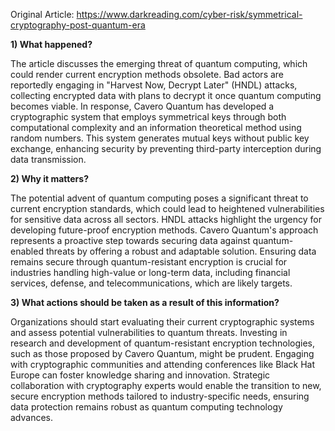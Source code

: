 Original Article: https://www.darkreading.com/cyber-risk/symmetrical-cryptography-post-quantum-era

**1) What happened?**

The article discusses the emerging threat of quantum computing, which could render current encryption methods obsolete. Bad actors are reportedly engaging in "Harvest Now, Decrypt Later" (HNDL) attacks, collecting encrypted data with plans to decrypt it once quantum computing becomes viable. In response, Cavero Quantum has developed a cryptographic system that employs symmetrical keys through both computational complexity and an information theoretical method using random numbers. This system generates mutual keys without public key exchange, enhancing security by preventing third-party interception during data transmission.

**2) Why it matters?**

The potential advent of quantum computing poses a significant threat to current encryption standards, which could lead to heightened vulnerabilities for sensitive data across all sectors. HNDL attacks highlight the urgency for developing future-proof encryption methods. Cavero Quantum's approach represents a proactive step towards securing data against quantum-enabled threats by offering a robust and adaptable solution. Ensuring data remains secure through quantum-resistant encryption is crucial for industries handling high-value or long-term data, including financial services, defense, and telecommunications, which are likely targets.

**3) What actions should be taken as a result of this information?**

Organizations should start evaluating their current cryptographic systems and assess potential vulnerabilities to quantum threats. Investing in research and development of quantum-resistant encryption technologies, such as those proposed by Cavero Quantum, might be prudent. Engaging with cryptographic communities and attending conferences like Black Hat Europe can foster knowledge sharing and innovation. Strategic collaboration with cryptography experts would enable the transition to new, secure encryption methods tailored to industry-specific needs, ensuring data protection remains robust as quantum computing technology advances.